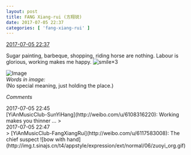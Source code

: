 ```yaml
---
layout: post
title: FANG Xiang-rui (方翔锐)
date: 2017-07-05 22:37
categories: [ 'fang-xiang-rui' ]
---
```


<div class="weibo-info">
  <a href="http://weibo.com/6117583008/Fb1Gege5h">2017-07-05 22:37</a>
</div>

Sugar painting, barbeque, shopping, riding horse are nothing. Labour is glorious, working makes me happy. ![smile](http://img.t.sinajs.cn/t4/appstyle/expression/ext/normal/5c/huanglianwx_org.gif)×3

<!-- more -->

![Image](https://wx2.sinaimg.cn/mw690/006G0KNGgy1fh9dwkdwraj30qo10ztdt.jpg)  
*Words in image:*  
(No special meaning, just holding the place.)

*Comments*

<div class="weibo-info">2017-07-05 22:45</div>
[YiAnMusicClub-SunYiHang](http://weibo.com/u/6108316220): Working makes you thinner …
> <div class="weibo-info">2017-07-05 22:47</div>
> [YiAnMusicClub-FangXiangRui](http://weibo.com/u/6117583008): The chief suspect ![bow with hand](http://img.t.sinajs.cn/t4/appstyle/expression/ext/normal/06/zuoyi_org.gif)
